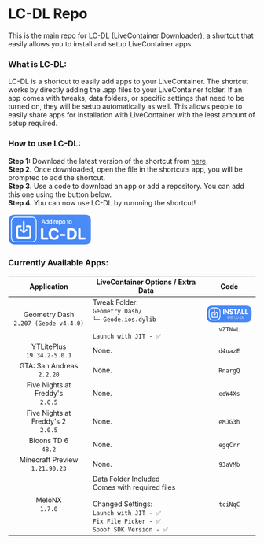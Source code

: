 # LC-DL Repo
This is the main repo for LC-DL (LiveContainer Downloader), a shortcut that easily allows you to install and setup LiveContainer apps.

### What is LC-DL:
LC-DL is a shortcut to easily add apps to your LiveContainer. The shortcut works by directly adding the .app files to your LiveContainer folder. If an app comes with tweaks, data folders, or specific settings that need to be turned on, they will be setup automatically as well. This allows people to easily share apps for installation with LiveContainer with the least amount of setup required.

### How to use LC-DL:
**Step 1:** Download the latest version of the shortcut from [here](https://github.com/sinceohsix/lcdl-repo/releases/tag/Shortcut).  
**Step 2.** Once downloaded, open the file in the shortcuts app, you will be prompted to add the shortcut.  
**Step 3.** Use a code to download an app or add a repository. You can add this one using the button below.  
**Step 4.** You can now use LC-DL by runnning the shortcut!

[<img src="assets/repo.png" width="170" height="64">](https://www.google.com)

### Currently Available Apps:
| Application                                  | LiveContainer Options / Extra Data | Code |
|       :---:                                  |             -----------            |:---: |
| Geometry Dash <br> `2.207 (Geode v4.4.0)`    | Tweak Folder:<br>`Geometry Dash/`<br>`└─ Geode.ios.dylib`<br><br>`Launch with JIT - ✅`| [<img src="assets/app.png" width="103" height="37">](https://tinyurl.com/yevjjr3j)<br>`vZTNwL` |
| YTLitePlus <br> `19.34.2-5.0.1`              | None. | `d4uazE` |
| GTA: San Andreas <br> `2.2.20`               | None. | `RnargQ` |
| Five Nights at Freddy's <br> `2.0.5`         | None. | `eoW4Xs` |
| Five Nights at Freddy's 2 <br> `2.0.5`       | None. | `eMJG3h` |
| Bloons TD 6 <br> `48.2`                      | None. | `egqCrr` |
| Minecraft Preview <br> `1.21.90.23`          | None. | `93aVMb` |
| MeloNX <br> `1.7.0`                          | Data Folder Included<br>Comes with required files<br><br> Changed Settings:<br>`Launch with JIT - ✅`<br>`Fix File Picker - ✅`<br>`Spoof SDK Version - ✅` | `tciNqC` |

